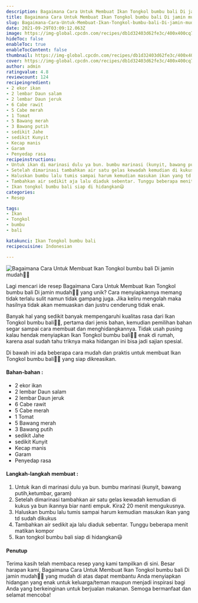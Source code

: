 ```yaml
---
description: Bagaimana Cara Untuk Membuat Ikan Tongkol bumbu bali Di jamin mudah"
title: Bagaimana Cara Untuk Membuat Ikan Tongkol bumbu bali Di jamin mudah
slug: Bagaimana-Cara-Untuk-Membuat-Ikan-Tongkol-bumbu-bali-Di-jamin-mudah
date: 2021-09-29T03:09:12.063Z
image: https://img-global.cpcdn.com/recipes/db1d32403d62fe3c/400x400cq70/photo.jpg
hideToc: false
enableToc: true
enableTocContent: false
thumbnail: https://img-global.cpcdn.com/recipes/db1d32403d62fe3c/400x400cq70/photo.jpg
cover: https://img-global.cpcdn.com/recipes/db1d32403d62fe3c/400x400cq70/photo.jpg
author: admin
ratingvalue: 4.8
reviewcount: 124
recipeingredient:
- 2 ekor ikan
- 2 lembar Daun salam
- 2 lembar Daun jeruk
- 6 Cabe rawit
- 5 Cabe merah
- 1 Tomat
- 5 Bawang merah
- 3 Bawang putih
- sedikit Jahe
- sedikit Kunyit
- Kecap manis
- Garam
- Penyedap rasa
recipeinstructions:
- Untuk ikan di marinasi dulu ya bun. bumbu marinasi (kunyit, bawang putih,ketumbar, garam)
- Setelah dimarinasi tambahkan air satu gelas kewadah kemudian di kukus ya bun ikannya biar nanti empuk. Kira2 20 menit mengukusnya.
- Haluskan bumbu lalu tumis sampai harum kemudian masukan ikan yang td sudah dikukus
- Tambahkan air sedikit aja lalu diaduk sebentar. Tunggu beberapa menit matikan kompor
- Ikan tongkol bumbu bali siap di hidangkan😃
categories:
- Resep

tags:
- Ikan
- Tongkol
- bumbu
- bali

katakunci: Ikan Tongkol bumbu bali
recipecuisine: Indonesian

---
```


![Bagaimana Cara Untuk Membuat Ikan Tongkol bumbu bali Di jamin mudah👩‍🍳](https://img-global.cpcdn.com/recipes/db1d32403d62fe3c/400x400cq70/photo.jpg)

Lagi mencari ide resep Bagaimana Cara Untuk Membuat Ikan Tongkol bumbu bali Di jamin mudah👩‍🍳 yang unik? Cara menyiapkannya memang tidak terlalu sulit namun tidak gampang juga. Jika keliru mengolah maka hasilnya tidak akan memuaskan dan justru cenderung tidak enak.

Banyak hal yang sedikit banyak mempengaruhi kualitas rasa dari Ikan Tongkol bumbu bali👩‍🍳, pertama dari jenis bahan, kemudian pemilihan bahan segar sampai cara membuat dan menghidangkannya. Tidak usah pusing kalau hendak menyiapkan Ikan Tongkol bumbu bali👩‍🍳 enak di rumah, karena asal sudah tahu triknya maka hidangan ini bisa jadi sajian spesial.

Di bawah ini ada beberapa cara mudah dan praktis untuk membuat Ikan Tongkol bumbu bali👩‍🍳 yang siap dikreasikan.

<!--inarticleads1-->

#### Bahan-bahan :

- 2 ekor ikan
- 2 lembar Daun salam
- 2 lembar Daun jeruk
- 6 Cabe rawit
- 5 Cabe merah
- 1 Tomat
- 5 Bawang merah
- 3 Bawang putih
- sedikit Jahe
- sedikit Kunyit
- Kecap manis
- Garam
- Penyedap rasa

<!--inarticleads2-->

#### Langkah-langkah membuat :

1. Untuk ikan di marinasi dulu ya bun. bumbu marinasi (kunyit, bawang putih,ketumbar, garam)
1. Setelah dimarinasi tambahkan air satu gelas kewadah kemudian di kukus ya bun ikannya biar nanti empuk. Kira2 20 menit mengukusnya.
1. Haluskan bumbu lalu tumis sampai harum kemudian masukan ikan yang td sudah dikukus
1. Tambahkan air sedikit aja lalu diaduk sebentar. Tunggu beberapa menit matikan kompor
1. Ikan tongkol bumbu bali siap di hidangkan😃

#### Penutup

Terima kasih telah membaca resep yang kami tampilkan di sini. Besar harapan kami, Bagaimana Cara Untuk Membuat Ikan Tongkol bumbu bali Di jamin mudah👩‍🍳 yang mudah di atas dapat membantu Anda menyiapkan hidangan yang enak untuk keluarga/teman maupun menjadi inspirasi bagi Anda yang berkeinginan untuk berjualan makanan. Semoga bermanfaat dan selamat mencoba!